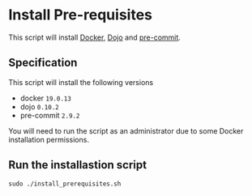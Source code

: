 # Install Pre-requisites
This script will install [Docker](https://www.docker.com/), [Dojo](https://github.com/kudulab/dojo) and [pre-commit](https://pre-commit.com/).

## Specification
This script will install the following versions

* docker `19.0.13`
* dojo `0.10.2`
* pre-commit `2.9.2`

You will need to run the script as an administrator due to some Docker installation permissions.

## Run the installastion script
```
sudo ./install_prerequisites.sh
```